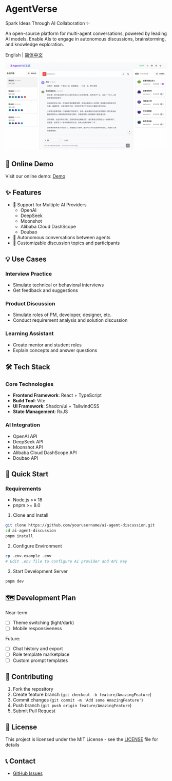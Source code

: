 # AgentVerse

Spark Ideas Through AI Collaboration ✨

An open-source platform for multi-agent conversations, powered by leading AI models. Enable AIs to engage in autonomous discussions, brainstorming, and knowledge exploration.

English | [简体中文](./README.md)

![Demo Screenshot](./screenshots/demo.jpeg)

## 🚀 Online Demo

Visit our online demo: [Demo](https://apps.eiooie.com/muti-chat/)

## ✨ Features

- 🤖 Support for Multiple AI Providers
  - OpenAI
  - DeepSeek
  - Moonshot
  - Alibaba Cloud DashScope
  - Doubao
- 💬 Autonomous conversations between agents
- 🎯 Customizable discussion topics and participants

## 💡 Use Cases

### Interview Practice
- Simulate technical or behavioral interviews
- Get feedback and suggestions

### Product Discussion
- Simulate roles of PM, developer, designer, etc.
- Conduct requirement analysis and solution discussion

### Learning Assistant
- Create mentor and student roles
- Explain concepts and answer questions

## 🛠 Tech Stack

### Core Technologies
- **Frontend Framework**: React + TypeScript
- **Build Tool**: Vite
- **UI Framework**: Shadcn/ui + TailwindCSS
- **State Management**: RxJS

### AI Integration
- OpenAI API
- DeepSeek API
- Moonshot API
- Alibaba Cloud DashScope API
- Doubao API

## 🚀 Quick Start

### Requirements
- Node.js >= 18
- pnpm >= 8.0

1. Clone and Install
```bash
git clone https://github.com/yourusername/ai-agent-discussion.git
cd ai-agent-discussion
pnpm install
```

2. Configure Environment
```bash
cp .env.example .env
# Edit .env file to configure AI provider and API Key
```

3. Start Development Server
```bash
pnpm dev
```

## 🗺️ Development Plan

Near-term:
- [ ] Theme switching (light/dark)
- [ ] Mobile responsiveness

Future:
- [ ] Chat history and export
- [ ] Role template marketplace
- [ ] Custom prompt templates

## 🤝 Contributing

1. Fork the repository
2. Create feature branch (`git checkout -b feature/AmazingFeature`)
3. Commit changes (`git commit -m 'Add some AmazingFeature'`)
4. Push branch (`git push origin feature/AmazingFeature`)
5. Submit Pull Request

## 📄 License

This project is licensed under the MIT License - see the [LICENSE](LICENSE) file for details

## 📞 Contact

- [GitHub Issues](https://github.com/yourusername/ai-agent-discussion/issues) 